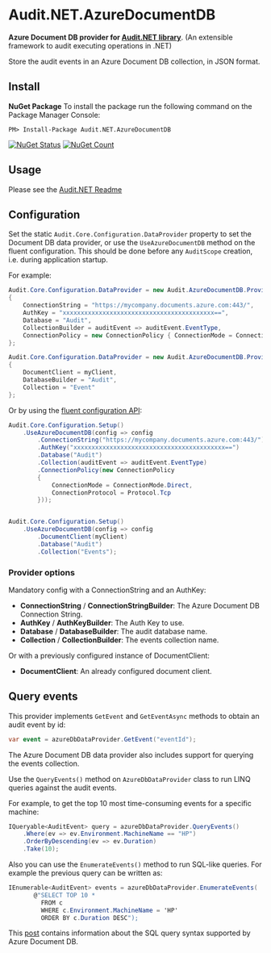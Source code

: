 # Audit.NET.AzureDocumentDB
**Azure Document DB provider for [Audit.NET library](https://github.com/thepirat000/Audit.NET)**. (An extensible framework to audit executing operations in .NET)

Store the audit events in an Azure Document DB collection, in JSON format.

## Install

**NuGet Package** 
To install the package run the following command on the Package Manager Console:

```
PM> Install-Package Audit.NET.AzureDocumentDB
```

[![NuGet Status](https://img.shields.io/nuget/v/Audit.NET.AzureDocumentDB.svg?style=flat)](https://www.nuget.org/packages/Audit.NET.AzureDocumentDB/)
[![NuGet Count](https://img.shields.io/nuget/dt/Audit.NET.AzureDocumentDB.svg)](https://www.nuget.org/packages/Audit.NET.AzureDocumentDB/)

## Usage
Please see the [Audit.NET Readme](https://github.com/thepirat000/Audit.NET#usage)

## Configuration
Set the static `Audit.Core.Configuration.DataProvider` property to set the Document DB data provider, or use the `UseAzureDocumentDB` method on the fluent configuration. This should be done before any `AuditScope` creation, i.e. during application startup.

For example:
```c#
Audit.Core.Configuration.DataProvider = new Audit.AzureDocumentDB.Providers.AzureDbDataProvider()
{
    ConnectionString = "https://mycompany.documents.azure.com:443/",
    AuthKey = "xxxxxxxxxxxxxxxxxxxxxxxxxxxxxxxxxxxxxxxxxx==",
    Database = "Audit",
    CollectionBuilder = auditEvent => auditEvent.EventType,
	ConnectionPolicy = new ConnectionPolicy { ConnectionMode = ConnectionMode.Direct, ConnectionProtocol = Protocol.Tcp }
};

Audit.Core.Configuration.DataProvider = new Audit.AzureDocumentDB.Providers.AzureDbDataProvider()
{
    DocumentClient = myClient,
    DatabaseBuilder = "Audit",
    Collection = "Event"
};
```

Or by using the [fluent configuration API](https://github.com/thepirat000/Audit.NET#configuration-fluent-api):
```c#
Audit.Core.Configuration.Setup()
    .UseAzureDocumentDB(config => config
        .ConnectionString("https://mycompany.documents.azure.com:443/")
        .AuthKey("xxxxxxxxxxxxxxxxxxxxxxxxxxxxxxxxxxxxxxxxxx==")
        .Database("Audit")
        .Collection(auditEvent => auditEvent.EventType)
		.ConnectionPolicy(new ConnectionPolicy
		{
			ConnectionMode = ConnectionMode.Direct,
			ConnectionProtocol = Protocol.Tcp
		}));


Audit.Core.Configuration.Setup()
	.UseAzureDocumentDB(config => config
		.DocumentClient(myClient)
		.Database("Audit")
        .Collection("Events");
```

### Provider options

Mandatory config with a ConnectionString and an AuthKey:
- **ConnectionString** / **ConnectionStringBuilder**: The Azure Document DB Connection String.
- **AuthKey** / **AuthKeyBuilder**: The Auth Key to use.
- **Database** / **DatabaseBuilder**: The audit database name.
- **Collection** / **CollectionBuilder**: The events collection name.

Or with a previously configured instance of DocumentClient:
- **DocumentClient**: An already configured document client.

## Query events

This provider implements `GetEvent` and `GetEventAsync` methods to obtain an audit event by id:

```c#
var event = azureDbDataProvider.GetEvent("eventId");
```

The Azure Document DB data provider also includes support for querying the events collection.

Use the `QueryEvents()` method on `AzureDbDataProvider` class to run LINQ queries against the audit events.


For example, to get the top 10 most time-consuming events for a specific machine:
```c#
IQueryable<AuditEvent> query = azureDbDataProvider.QueryEvents()
	.Where(ev => ev.Environment.MachineName == "HP")
	.OrderByDescending(ev => ev.Duration)
	.Take(10);
```

Also you can use the `EnumerateEvents()` method to run SQL-like queries. For example the previous query can be written as:

```c#
IEnumerable<AuditEvent> events = azureDbDataProvider.EnumerateEvents(
       @"SELECT TOP 10 * 
         FROM c 
         WHERE c.Environment.MachineName = 'HP' 
         ORDER BY c.Duration DESC");
```

This [post](https://docs.microsoft.com/en-us/azure/documentdb/documentdb-sql-query) contains information about the SQL query syntax supported by Azure Document DB.
